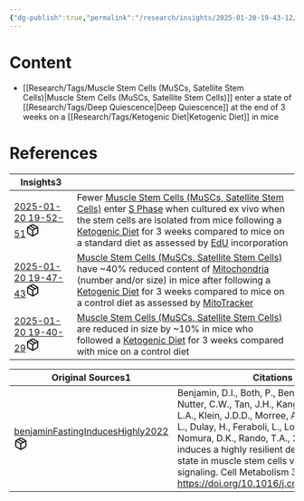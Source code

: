 ```yaml
---
{"dg-publish":true,"permalink":"/research/insights/2025-01-20-19-43-12/","updated":"2025-01-29T11:35:31-05:00"}
---
```


# Content
- [[Research/Tags/Muscle Stem Cells (MuSCs, Satellite Stem Cells)\|Muscle Stem Cells (MuSCs, Satellite Stem Cells)]] enter a state of [[Research/Tags/Deep Quiescence\|Deep Quiescence]] at the end of 3 weeks on a [[Research/Tags/Ketogenic Diet\|Ketogenic Diet]] in mice
# References
<div><table class="dataview table-view-table"><thead class="table-view-thead"><tr class="table-view-tr-header"><th class="table-view-th"><span>Insights</span><span class="dataview small-text">3</span></th><th class="table-view-th"><span></span></th></tr></thead><tbody class="table-view-tbody"><tr><td><span><a data-tooltip-position="top" aria-label="Research/Insights/2025-01-20 19-52-51.md" data-href="Research/Insights/2025-01-20 19-52-51.md" href="Research/Insights/2025-01-20 19-52-51.md" class="internal-link" target="_blank" rel="noopener nofollow" fileclass-name="Research Links">2025-01-20 19-52-51</a><a class="metadata-menu fileclass-icon"><svg xmlns="http://www.w3.org/2000/svg" width="24" height="24" viewBox="0 0 24 24" fill="none" stroke="currentColor" stroke-width="2" stroke-linecap="round" stroke-linejoin="round" class="svg-icon lucide-package"><path d="m7.5 4.27 9 5.15"></path><path d="M21 8a2 2 0 0 0-1-1.73l-7-4a2 2 0 0 0-2 0l-7 4A2 2 0 0 0 3 8v8a2 2 0 0 0 1 1.73l7 4a2 2 0 0 0 2 0l7-4A2 2 0 0 0 21 16Z"></path><path d="m3.3 7 8.7 5 8.7-5"></path><path d="M12 22V12"></path></svg></a></span></td><td><span>Fewer <a data-href="Muscle Stem Cells (MuSCs, Satellite Stem Cells)" href="Muscle Stem Cells (MuSCs, Satellite Stem Cells)" class="internal-link" target="_blank" rel="noopener nofollow">Muscle Stem Cells (MuSCs, Satellite Stem Cells)</a> enter <a data-href="S Phase" href="S Phase" class="internal-link" target="_blank" rel="noopener nofollow">S Phase</a> when cultured ex vivo when the stem cells are isolated from mice following a <a data-href="Ketogenic Diet" href="Ketogenic Diet" class="internal-link" target="_blank" rel="noopener nofollow">Ketogenic Diet</a> for 3 weeks compared to mice on a standard diet as assessed by <a data-href="EdU" href="EdU" class="internal-link" target="_blank" rel="noopener nofollow">EdU</a> incorporation</span></td></tr><tr><td><span><a data-tooltip-position="top" aria-label="Research/Insights/2025-01-20 19-47-43.md" data-href="Research/Insights/2025-01-20 19-47-43.md" href="Research/Insights/2025-01-20 19-47-43.md" class="internal-link" target="_blank" rel="noopener nofollow" fileclass-name="Research Links">2025-01-20 19-47-43</a><a class="metadata-menu fileclass-icon"><svg xmlns="http://www.w3.org/2000/svg" width="24" height="24" viewBox="0 0 24 24" fill="none" stroke="currentColor" stroke-width="2" stroke-linecap="round" stroke-linejoin="round" class="svg-icon lucide-package"><path d="m7.5 4.27 9 5.15"></path><path d="M21 8a2 2 0 0 0-1-1.73l-7-4a2 2 0 0 0-2 0l-7 4A2 2 0 0 0 3 8v8a2 2 0 0 0 1 1.73l7 4a2 2 0 0 0 2 0l7-4A2 2 0 0 0 21 16Z"></path><path d="m3.3 7 8.7 5 8.7-5"></path><path d="M12 22V12"></path></svg></a></span></td><td><span><a data-href="Muscle Stem Cells (MuSCs, Satellite Stem Cells)" href="Muscle Stem Cells (MuSCs, Satellite Stem Cells)" class="internal-link" target="_blank" rel="noopener nofollow">Muscle Stem Cells (MuSCs, Satellite Stem Cells)</a> have ~40% reduced content of <a data-href="Mitochondria" href="Mitochondria" class="internal-link" target="_blank" rel="noopener nofollow">Mitochondria</a> (number and/or size) in mice after following a <a data-href="Ketogenic Diet" href="Ketogenic Diet" class="internal-link" target="_blank" rel="noopener nofollow">Ketogenic Diet</a> for 3 weeks compared to mice on a control diet as assessed by <a data-href="MitoTracker" href="MitoTracker" class="internal-link" target="_blank" rel="noopener nofollow">MitoTracker</a></span></td></tr><tr><td><span><a data-tooltip-position="top" aria-label="Research/Insights/2025-01-20 19-40-29.md" data-href="Research/Insights/2025-01-20 19-40-29.md" href="Research/Insights/2025-01-20 19-40-29.md" class="internal-link" target="_blank" rel="noopener nofollow" fileclass-name="Research Links">2025-01-20 19-40-29</a><a class="metadata-menu fileclass-icon"><svg xmlns="http://www.w3.org/2000/svg" width="24" height="24" viewBox="0 0 24 24" fill="none" stroke="currentColor" stroke-width="2" stroke-linecap="round" stroke-linejoin="round" class="svg-icon lucide-package"><path d="m7.5 4.27 9 5.15"></path><path d="M21 8a2 2 0 0 0-1-1.73l-7-4a2 2 0 0 0-2 0l-7 4A2 2 0 0 0 3 8v8a2 2 0 0 0 1 1.73l7 4a2 2 0 0 0 2 0l7-4A2 2 0 0 0 21 16Z"></path><path d="m3.3 7 8.7 5 8.7-5"></path><path d="M12 22V12"></path></svg></a></span></td><td><span><a data-href="Muscle Stem Cells (MuSCs, Satellite Stem Cells)" href="Muscle Stem Cells (MuSCs, Satellite Stem Cells)" class="internal-link" target="_blank" rel="noopener nofollow">Muscle Stem Cells (MuSCs, Satellite Stem Cells)</a> are reduced in size by ~10% in mice who followed a <a data-href="Ketogenic Diet" href="Ketogenic Diet" class="internal-link" target="_blank" rel="noopener nofollow">Ketogenic Diet</a> for 3 weeks compared with mice on a control diet</span></td></tr></tbody></table></div><div><table class="dataview table-view-table"><thead class="table-view-thead"><tr class="table-view-tr-header"><th class="table-view-th"><span>Original Sources</span><span class="dataview small-text">1</span></th><th class="table-view-th"><span>Citations</span></th></tr></thead><tbody class="table-view-tbody"><tr><td><span><a data-tooltip-position="top" aria-label="Research/Evidence Sources/benjaminFastingInducesHighly2022.md" data-href="Research/Evidence Sources/benjaminFastingInducesHighly2022.md" href="Research/Evidence Sources/benjaminFastingInducesHighly2022.md" class="internal-link" target="_blank" rel="noopener nofollow" fileclass-name="Research Links">benjaminFastingInducesHighly2022</a><a class="metadata-menu fileclass-icon"><svg xmlns="http://www.w3.org/2000/svg" width="24" height="24" viewBox="0 0 24 24" fill="none" stroke="currentColor" stroke-width="2" stroke-linecap="round" stroke-linejoin="round" class="svg-icon lucide-package"><path d="m7.5 4.27 9 5.15"></path><path d="M21 8a2 2 0 0 0-1-1.73l-7-4a2 2 0 0 0-2 0l-7 4A2 2 0 0 0 3 8v8a2 2 0 0 0 1 1.73l7 4a2 2 0 0 0 2 0l7-4A2 2 0 0 0 21 16Z"></path><path d="m3.3 7 8.7 5 8.7-5"></path><path d="M12 22V12"></path></svg></a></span></td><td><span>Benjamin, D.I., Both, P., Benjamin, J.S., Nutter, C.W., Tan, J.H., Kang, J., Machado, L.A., Klein, J.D.D., Morree, A. de, Kim, S., Liu, L., Dulay, H., Feraboli, L., Louie, S.M., Nomura, D.K., Rando, T.A., 2022. Fasting induces a highly resilient deep quiescent state in muscle stem cells via ketone body signaling. Cell Metabolism 34, 902-918.e6. <a rel="noopener nofollow" class="external-link" href="https://doi.org/10.1016/j.cmet.2022.04.012" target="_blank">https://doi.org/10.1016/j.cmet.2022.04.012</a></span></td></tr></tbody></table></div>

